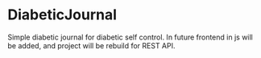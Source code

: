 # DiabeticJournal
Simple diabetic journal for diabetic self control.
In future frontend in js will be added, and project will be rebuild for REST API.
